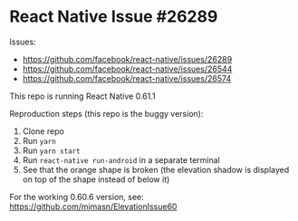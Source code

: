 # React Native Issue \#26289

Issues:

- https://github.com/facebook/react-native/issues/26289
- https://github.com/facebook/react-native/issues/26544
- https://github.com/facebook/react-native/issues/26574

This repo is running React Native 0.61.1

Reproduction steps (this repo is the buggy version):

1. Clone repo
2. Run `yarn`
3. Run `yarn start`
4. Run `react-native run-android` in a separate terminal
5. See that the orange shape is broken (the elevation shadow is displayed on top of the shape instead of below it)

For the working 0.60.6 version, see: https://github.com/mjmasn/ElevationIssue60
